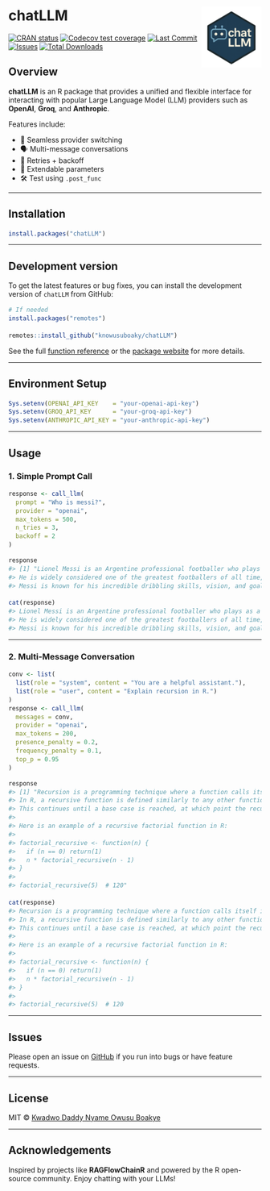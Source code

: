 
<!-- README.md is generated from README.Rmd. Please edit that file -->

# chatLLM <a href="https://knowusuboaky.github.io/chatLLM"><img src="man/figures/chatlogo.png" align="right" height="120" /></a>

<!-- badges: start -->

[![CRAN
status](https://www.r-pkg.org/badges/version/chatLLM)](https://cran.r-project.org/package=chatLLM)
[![Codecov test
coverage](https://codecov.io/gh/knowusuboaky/chatLLM/branch/main/graph/badge.svg)](https://app.codecov.io/gh/knowusuboaky/chatLLM?branch=main)
[![Last
Commit](https://img.shields.io/github/last-commit/knowusuboaky/chatLLM.svg)](https://github.com/knowusuboaky/chatLLM/commits/main)
[![Issues](https://img.shields.io/github/issues/knowusuboaky/chatLLM.svg)](https://github.com/knowusuboaky/chatLLM/issues)
[![Total
Downloads](https://cranlogs.r-pkg.org/badges/grand-total/chatLLM?color=orange)](https://cranlogs.r-pkg.org/badges/grand-total/chatLLM)
<!-- badges: end -->

## Overview

**chatLLM** is an R package that provides a unified and flexible
interface for interacting with popular Large Language Model (LLM)
providers such as **OpenAI**, **Groq**, and **Anthropic**.

Features include:

- 🔁 Seamless provider switching
- 🗣 Multi-message conversations
- 🔄 Retries + backoff
- 🔌 Extendable parameters
- 🛠 Test using `.post_func`

------------------------------------------------------------------------

## Installation

``` r
install.packages("chatLLM")
```

------------------------------------------------------------------------

## Development version

To get the latest features or bug fixes, you can install the development
version of `chatLLM` from GitHub:

``` r
# If needed
install.packages("remotes")

remotes::install_github("knowusuboaky/chatLLM")
```

See the full [function
reference](https://knowusuboaky.github.io/chatLLM/reference) or the
[package website](https://knowusuboaky.github.io/chatLLM/) for more
details.

------------------------------------------------------------------------

## Environment Setup

``` r
Sys.setenv(OPENAI_API_KEY    = "your-openai-api-key")
Sys.setenv(GROQ_API_KEY      = "your-groq-api-key")
Sys.setenv(ANTHROPIC_API_KEY = "your-anthropic-api-key")
```

------------------------------------------------------------------------

## Usage

### 1. Simple Prompt Call

``` r
response <- call_llm(
  prompt = "Who is messi?",
  provider = "openai",
  max_tokens = 500,
  n_tries = 3,
  backoff = 2
)
```

``` r
response
#> [1] "Lionel Messi is an Argentine professional footballer who plays as a forward for Paris Saint-Germain and the Argentina national team.
#> He is widely considered one of the greatest footballers of all time, having won numerous awards and accolades throughout his career.
#> Messi is known for his incredible dribbling skills, vision, and goal-scoring ability."

cat(response)
#> Lionel Messi is an Argentine professional footballer who plays as a forward for Paris Saint-Germain and the Argentina national team.
#> He is widely considered one of the greatest footballers of all time, having won numerous awards and accolades throughout his career.
#> Messi is known for his incredible dribbling skills, vision, and goal-scoring ability.
```

------------------------------------------------------------------------

### 2. Multi-Message Conversation

``` r
conv <- list(
  list(role = "system", content = "You are a helpful assistant."),
  list(role = "user", content = "Explain recursion in R.")
)
response <- call_llm(
  messages = conv,
  provider = "openai",
  max_tokens = 200,
  presence_penalty = 0.2,
  frequency_penalty = 0.1,
  top_p = 0.95
)
```

``` r
response
#> [1] "Recursion is a programming technique where a function calls itself in order to solve a problem.
#> In R, a recursive function is defined similarly to any other function, but within the function body, there is a call to the same function.
#> This continues until a base case is reached, at which point the recursion unwinds and results are returned.
#>
#> Here is an example of a recursive factorial function in R:
#>
#> factorial_recursive <- function(n) {
#>   if (n == 0) return(1)
#>   n * factorial_recursive(n - 1)
#> }
#>
#> factorial_recursive(5)  # 120"

cat(response)
#> Recursion is a programming technique where a function calls itself in order to solve a problem.
#> In R, a recursive function is defined similarly to any other function, but within the function body, there is a call to the same function.
#> This continues until a base case is reached, at which point the recursion unwinds and results are returned.
#>
#> Here is an example of a recursive factorial function in R:
#>
#> factorial_recursive <- function(n) {
#>   if (n == 0) return(1)
#>   n * factorial_recursive(n - 1)
#> }
#>
#> factorial_recursive(5)  # 120
```

------------------------------------------------------------------------

## Issues

Please open an issue on
[GitHub](https://github.com/knowusuboaky/chatLLM/issues) if you run into
bugs or have feature requests.

------------------------------------------------------------------------

## License

MIT © [Kwadwo Daddy Nyame Owusu
Boakye](mailto:kwadwo.owusuboakye@outlook.com)

------------------------------------------------------------------------

## Acknowledgements

Inspired by projects like **RAGFlowChainR** and powered by the R
open-source community. Enjoy chatting with your LLMs!

